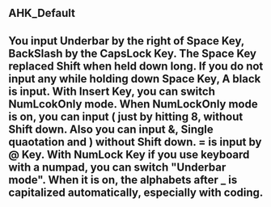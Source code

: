 AHK_Default
---------------------------
You input Underbar by the right of Space Key, BackSlash by the CapsLock Key. 
The Space Key replaced Shift when held down long. If you do not input any while holding down Space Key, A black is input.
With Insert Key, you can switch NumLcokOnly mode. When NumLockOnly mode is on, you can input ( just by hitting 8, without Shift down. Also you can input &, Single quaotation and ) without Shift down. = is input by @ Key.
With NumLock Key if you use keyboard with a numpad, you can switch "Underbar mode". When it is on, the alphabets after _ is capitalized automatically, especially with coding.
---------------------------
